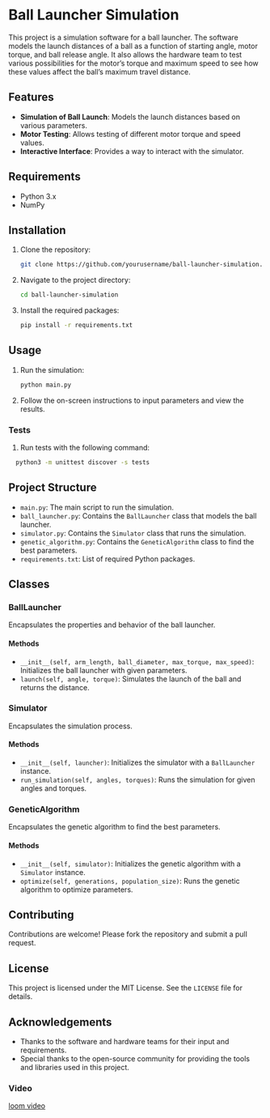 # Ball Launcher Simulation

This project is a simulation software for a ball launcher. The software models the launch distances of a ball as a function of starting angle, motor torque, and ball release angle. It also allows the hardware team to test various possibilities for the motor’s torque and maximum speed to see how these values affect the ball’s maximum travel distance.

## Features

- **Simulation of Ball Launch**: Models the launch distances based on various parameters.
- **Motor Testing**: Allows testing of different motor torque and speed values.
- **Interactive Interface**: Provides a way to interact with the simulator.

## Requirements

- Python 3.x
- NumPy

## Installation

1. Clone the repository:
    ```sh
    git clone https://github.com/yourusername/ball-launcher-simulation.git
    ```
2. Navigate to the project directory:
    ```sh
    cd ball-launcher-simulation
    ```
3. Install the required packages:
    ```sh
    pip install -r requirements.txt
    ```

## Usage

1. Run the simulation:
    ```sh
    python main.py
    ```
2. Follow the on-screen instructions to input parameters and view the results.


### Tests

1. Run tests with the following command:

```sh
  python3 -m unittest discover -s tests
```

## Project Structure

- `main.py`: The main script to run the simulation.
- `ball_launcher.py`: Contains the `BallLauncher` class that models the ball launcher.
- `simulator.py`: Contains the `Simulator` class that runs the simulation.
- `genetic_algorithm.py`: Contains the `GeneticAlgorithm` class to find the best parameters.
- `requirements.txt`: List of required Python packages.

## Classes

### BallLauncher

Encapsulates the properties and behavior of the ball launcher.

#### Methods

- `__init__(self, arm_length, ball_diameter, max_torque, max_speed)`: Initializes the ball launcher with given parameters.
- `launch(self, angle, torque)`: Simulates the launch of the ball and returns the distance.

### Simulator

Encapsulates the simulation process.

#### Methods

- `__init__(self, launcher)`: Initializes the simulator with a `BallLauncher` instance.
- `run_simulation(self, angles, torques)`: Runs the simulation for given angles and torques.

### GeneticAlgorithm

Encapsulates the genetic algorithm to find the best parameters.

#### Methods

- `__init__(self, simulator)`: Initializes the genetic algorithm with a `Simulator` instance.
- `optimize(self, generations, population_size)`: Runs the genetic algorithm to optimize parameters.

## Contributing

Contributions are welcome! Please fork the repository and submit a pull request.

## License

This project is licensed under the MIT License. See the `LICENSE` file for details.

## Acknowledgements

- Thanks to the software and hardware teams for their input and requirements.
- Special thanks to the open-source community for providing the tools and libraries used in this project.

### Video
[loom video](https://www.loom.com/share/74dd6e9d6c064c8bb5a585bf350f009a?sid=fb416a37-7b48-49e2-ba50-a9c7ad063066)